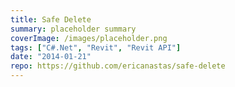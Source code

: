 ```yaml
---
title: Safe Delete
summary: placeholder summary
coverImage: /images/placeholder.png
tags: ["C#.Net", "Revit", "Revit API"]
date: "2014-01-21"
repo: https://github.com/ericanastas/safe-delete
---
```

